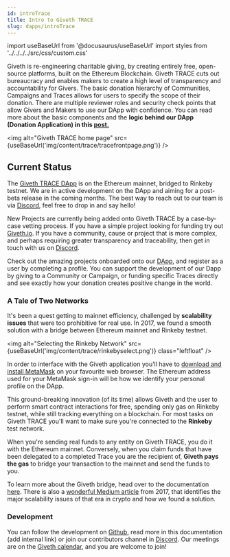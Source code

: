 ```yaml
---
id: introTrace
title: Intro to Giveth TRACE
slug: dapps/introTrace
---
```

import useBaseUrl from '@docusaurus/useBaseUrl'
import styles from '../../../../src/css/custom.css'

Giveth is re-engineering charitable giving, by creating entirely free, open-source platforms, built on the Ethereum Blockchain. Giveth TRACE cuts out bureaucracy and enables makers to create a high level of transparency and accountability for Givers. The basic donation hierarchy of Communities, Campaigns and Traces allows for users to specify the scope of their donation. There are multiple reviewer roles and security check points that allow Givers and Makers to use our DApp with confidence. You can read more about the basic components and the **logic behind our DApp (Donation Application) in this [post.](https://medium.com/giveth/what-is-the-future-of-giving-d50446b0a0e4)**

<img alt="Giveth TRACE home page" src={useBaseUrl('img/content/trace/tracefrontpage.png')} />

## Current Status
The [Giveth TRACE DApp](https://trace.giveth.io) is on the Ethereum mainnet, bridged to Rinkeby testnet. We are in active development on the DApp and aiming for a post-beta release in the coming months. The best way to reach out to our team is via [Discord](https://discord.gg/GMQFKmdSGy), feel free to drop in and say hello!


New Projects are currently being added onto Giveth TRACE by a case-by-case vetting process. If you have a simple project looking for funding try out [Giveth.io](https://giveth.io). If you have a community, cause or project that is more complex, and perhaps requiring greater transparency and traceability, then get in touch with us on [Discord](https://discord.gg/qf7XZ48gCU).

Check out the amazing projects onboarded onto our [DApp](https://beta.giveth.io), and register as a user by completing a profile. You can support the development of our Dapp by giving to a Community or Campaign, or funding specific Traces directly and see exactly how your donation creates positive change in the world.

### A Tale of Two Networks
It's been a quest getting to mainnet efficiency, challenged by **scalability issues** that were too prohibitive for real use. In 2017, we found a smooth solution with a bridge between Ethereum mainnet and Rinkeby testnet.

<img alt="Selecting the Rinkeby Network" src={useBaseUrl('img/content/trace/rinkebyselect.png')} class="leftfloat" />

In order to interface with the Giveth application you'll have to [download and install MetaMask](https://metamask.zendesk.com/hc/en-us/articles/360015489531-Getting-Started-With-MetaMask) on your favourite web browser. The Ethereum address used for your MetaMask sign-in will be how we identify your personal profile on the DApp.

This ground-breaking innovation (of its time) allows Giveth and the user to perform smart contract interactions for free, spending only gas on Rinkeby testnet, while still tracking everything on a blockchain. For most tasks on Giveth TRACE you'll want to make sure you're connected to the **Rinkeby** test network.

When you're sending real funds to any entity on Giveth TRACE, you do it with the Ethereum mainnet. Conversely, when you claim funds that have been delegated to a completed Trace you are the recipient of, **Giveth pays the gas** to bridge your transaction to the mainnet and send the funds to you.



To learn more about the Giveth bridge, head over to the documentation [here](https://docs.giveth.io/dapps/bridgeSecurity). There is also a [wonderful Medium article](https://medium.com/giveth/tackling-ethereum-scalability-issues-29bd700b5060) from 2017, that identifies the major scalability issues of that era in crypto and how we found a solution.

### Development
You can follow the development on [Github](https://github.com/Giveth/giveth-dapp), read more in this documentation (add internal link) or join our contributors channel in [Discord](https://discord.gg/qf7XZ48gCU). Our meetings are on the [Giveth calendar](https://calendar.google.com/calendar/embed?src=givethdotio@gmail.com&pli=1), and you are welcome to join!
